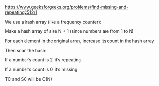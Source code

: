 https://www.geeksforgeeks.org/problems/find-missing-and-repeating2512/1

We use a hash array (like a frequency counter):

Make a hash array of size N + 1 (since numbers are from 1 to N)

For each element in the original array, increase its count in the hash array

Then scan the hash:

If a number’s count is 2, it’s repeating

If a number’s count is 0, it’s missing


TC and SC will be O(N)